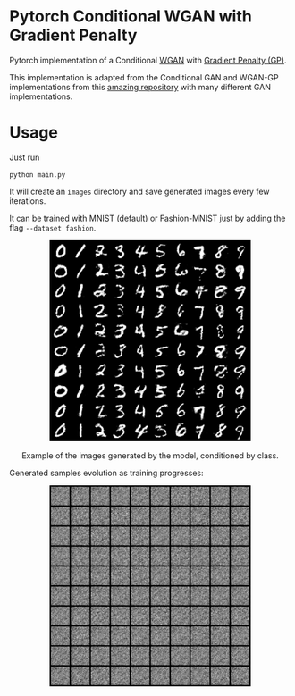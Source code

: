 # Pytorch Conditional WGAN with Gradient Penalty
Pytorch implementation of a Conditional [WGAN](https://arxiv.org/abs/1701.07875) with [Gradient Penalty (GP)](https://arxiv.org/abs/1704.00028).

This implementation is adapted from the Conditional GAN and WGAN-GP implementations from this [amazing repository](https://github.com/eriklindernoren/PyTorch-GAN) with many different GAN implementations.

# Usage
Just run

```
python main.py
```

It will create an `images` directory and save generated images every few iterations.

It can be trained with MNIST (default) or Fashion-MNIST just by adding the flag `--dataset fashion`.

<p align="center">
    <img src="assets/output.png" width="360"\>
</p>
<p align="center">
    Example of the images generated by the model, conditioned by class.
</p>

Generated samples evolution as training progresses:
<p align="center">
    <img src="assets/output.gif" width="360"\>
</p>
